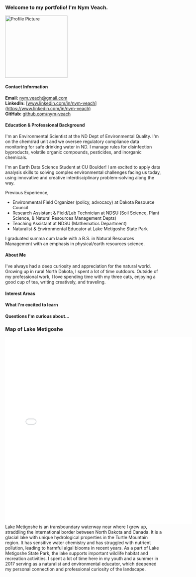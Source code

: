 ### Welcome to my portfolio! I'm Nym Veach. 
<img src="img/Profile-Picture-Nym1.jpg" alt="Profile Picture" width="200">

#### Contact Information
**Email:** [nym.veach@gmail.com](mailto:nym.veach@example.com)  
**LinkedIn:** [www.linkedin.com/in/nym-veach](https://www.linkedin.com/in/nym-veach)  
**GitHub:** [github.com/nym-veach](https://github.com/nym-veach)

#### Education & Professional Background
I'm an Environmental Scientist at the ND Dept of Environmental Quality. I'm on the chem/rad unit and we oversee regulatory compliance data monitoring for safe drinking water in ND. I manage rules for disinfection byproducts, volatile organic compounds, pesticides, and inorganic chemicals. 

I'm an Earth Data Science Student at CU Boulder! I am excited to apply data analysis skills to solving complex environmental challenges facing us today, using innovative and creative interdisciplinary problem-solving along the way.

Previous Experience, 
* Environmental Field Organizer (policy, advocacy) at Dakota Resource Council
* Research Assistant & Field/Lab Technician at NDSU (Soil Science, Plant Science, & Natural Resources Management Depts)
* Teaching Assistant at NDSU (Mathematics Department)
* Naturalist & Environmental Educator at Lake Metigoshe State Park

I graduated summa cum laude with a B.S. in Natural Resources Management with an emphasis in physical/earth resources science.

#### About Me
I've always had a deep curiosity and appreciation for the natural world. Growing up in rural North Dakota, I spent a lot of time outdoors. Outside of my professional work, I love spending time with my three cats, enjoying a good cup of tea, writing creatively, and traveling.

#### Interest Areas
#### What I'm excited to learn
#### Questions I'm curious about...

### Map of Lake Metigoshe
<embed type="text/html" src="img/lakemetigoshe.html" width="600" height="600">
Lake Metigoshe is an transboundary waterway near where I grew up, straddling the international border between North Dakota and Canada. It is a glacial lake with unique hydrological properties in the Turtle Mountain region. It has sensitive water chemistry and has struggled with nutrient pollution, leading to harmful algal blooms in recent years. As a part of Lake Metigoshe State Park, the lake supports important wildlife habitat and recreation activities. I spent a lot of time here in my youth and a summer in 2017 serving as a naturalist and environmental educator, which deepened my personal connection and professional curiosity of the landscape.
